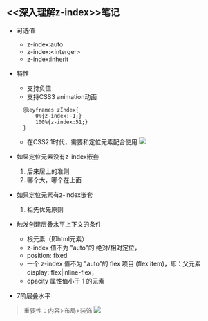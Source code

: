 ## <<深入理解z-index>>笔记
- 可选值  
  - z-index:auto
  - z-index:\<interger>
  - z-index:inherit
  
- 特性
  - 支持负值
  - 支持CSS3 animation动画
  
  ````
    @keyframes zIndex{
        0%{z-index:-1;}
        100%{z-index:51;}
    }
  ````
  - 在CSS2.1时代，需要和定位元素配合使用
  ![](https://ws3.sinaimg.cn/large/006tNbRwgy1fmqr962hubj30mm0ey79x.jpg)
  
- 如果定位元素没有z-index嵌套
    1. 后来居上的准则
    2. 哪个大，哪个在上面

- 如果定位元素有z-index嵌套
	1. 祖先优先原则
	 
- 触发创建层叠水平上下文的条件
	- 根元素（即html元素）
	- z-index 值不为 "auto"的 绝对/相对定位，
	- position: fixed
	- 一个 z-index 值不为 "auto"的 flex 项目 (flex item)，即：父元素 display: flex|inline-flex，
    - opacity 属性值小于 1 的元素
    		
- 7阶层叠水平
>重要性：内容>布局>装饰
![](https://ws4.sinaimg.cn/large/006tNbRwgy1fmqsaj9b5ij30pn0gy42v.jpg)
